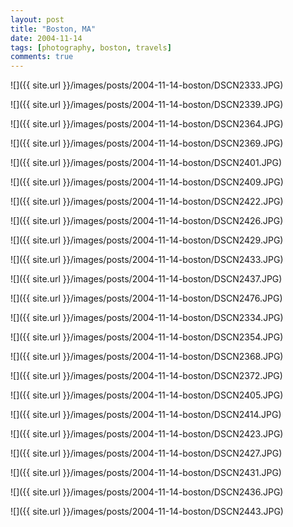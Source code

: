 ```yaml
---
layout: post
title: "Boston, MA"
date: 2004-11-14
tags: [photography, boston, travels]
comments: true
---
```

![]({{ site.url }}/images/posts/2004-11-14-boston/DSCN2333.JPG)

![]({{ site.url }}/images/posts/2004-11-14-boston/DSCN2339.JPG)

![]({{ site.url }}/images/posts/2004-11-14-boston/DSCN2364.JPG)

![]({{ site.url }}/images/posts/2004-11-14-boston/DSCN2369.JPG)

![]({{ site.url }}/images/posts/2004-11-14-boston/DSCN2401.JPG)

![]({{ site.url }}/images/posts/2004-11-14-boston/DSCN2409.JPG)

![]({{ site.url }}/images/posts/2004-11-14-boston/DSCN2422.JPG)

![]({{ site.url }}/images/posts/2004-11-14-boston/DSCN2426.JPG)

![]({{ site.url }}/images/posts/2004-11-14-boston/DSCN2429.JPG)

![]({{ site.url }}/images/posts/2004-11-14-boston/DSCN2433.JPG)

![]({{ site.url }}/images/posts/2004-11-14-boston/DSCN2437.JPG)

![]({{ site.url }}/images/posts/2004-11-14-boston/DSCN2476.JPG)

![]({{ site.url }}/images/posts/2004-11-14-boston/DSCN2334.JPG)

![]({{ site.url }}/images/posts/2004-11-14-boston/DSCN2354.JPG)

![]({{ site.url }}/images/posts/2004-11-14-boston/DSCN2368.JPG)

![]({{ site.url }}/images/posts/2004-11-14-boston/DSCN2372.JPG)

![]({{ site.url }}/images/posts/2004-11-14-boston/DSCN2405.JPG)

![]({{ site.url }}/images/posts/2004-11-14-boston/DSCN2414.JPG)

![]({{ site.url }}/images/posts/2004-11-14-boston/DSCN2423.JPG)

![]({{ site.url }}/images/posts/2004-11-14-boston/DSCN2427.JPG)

![]({{ site.url }}/images/posts/2004-11-14-boston/DSCN2431.JPG)

![]({{ site.url }}/images/posts/2004-11-14-boston/DSCN2436.JPG)

![]({{ site.url }}/images/posts/2004-11-14-boston/DSCN2443.JPG)

